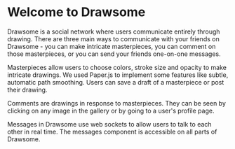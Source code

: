 # Welcome to Drawsome

Drawsome is a social network where users communicate entirely through drawing. There are three main ways to communicate with your friends on Drawsome - you can make intricate masterpieces, you can comment on those masterpieces, or you can send your friends one-on-one messages.

Masterpieces allow users to choose colors, stroke size and opacity to make intricate drawings. We used Paper.js to implement some features like subtle, automatic path smoothing. Users can save a draft of a masterpiece or post their drawing.

Comments are drawings in response to masterpieces. They can be seen by clicking on any image in the gallery or by going to a user's profile page.

Messages in Drawsome use web sockets to allow users to talk to each other in real time. The messages component is accessible on all parts of Drawsome.
